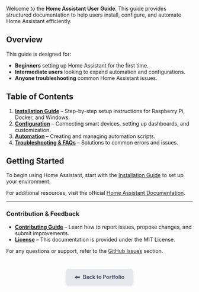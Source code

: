 

Welcome to the **Home Assistant User Guide**. This guide provides structured documentation to help users install, configure, and automate Home Assistant efficiently.

## Overview
This guide is designed for:
- **Beginners** setting up Home Assistant for the first time.
- **Intermediate users** looking to expand automation and configurations.
- **Anyone troubleshooting** common Home Assistant issues.

## Table of Contents

1. **[Installation Guide](docs/installation.md)** – Step-by-step setup instructions for Raspberry Pi, Docker, and Windows.
2. **[Configuration](docs/configuration.md)** – Connecting smart devices, setting up dashboards, and customization.
3. **[Automation](docs/automation.md)** – Creating and managing automation scripts.
4. **[Troubleshooting & FAQs](docs/troubleshooting.md)** – Solutions to common errors and issues.

## Getting Started
To begin using Home Assistant, start with the [Installation Guide](docs/installation.md) to set up your environment.

For additional resources, visit the official [Home Assistant Documentation](https://www.home-assistant.io/docs/).

---

### Contribution & Feedback
- **[Contributing Guide](CONTRIBUTING.md)** – Learn how to report issues, propose changes, and submit improvements.
- **[License](LICENSE.md)** – This documentation is provided under the MIT License.

For any questions or support, refer to the [GitHub Issues](https://github.com/GFiorino/Home-Assistant-User-Guide/issues) section.

<div style="text-align: center; margin-top: 40px;">
    <a href="https://gfiorino.github.io/Technical-Writing-Portfolio/" 
       style="display: inline-block; padding: 12px 24px; font-size: 1em; font-weight: bold; 
              color: #4A5568; background-color: #E4E7EB; border-radius: 8px; text-decoration: none;
              box-shadow: 0px 2px 5px rgba(0, 0, 0, 0.1); display: flex; align-items: center; 
              justify-content: center; gap: 8px; width: fit-content; margin: auto;">
        <span style="font-size: 1.2em;">⬅</span> Back to Portfolio
    </a>
</div>
